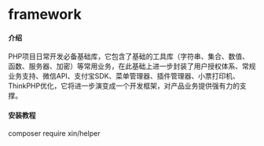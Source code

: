 # framework

#### 介绍
PHP项目日常开发必备基础库，它包含了基础的工具库（字符串、集合、数值、函数、服务器、加密）等常用业务，在此基础上进一步封装了用户授权体系、常规业务支持、微信API、支付宝SDK、菜单管理器、插件管理器、小票打印机、ThinkPHP优化，它将进一步演变成一个开发框架，对产品业务提供强有力的支撑。


#### 安装教程

composer require xin/helper